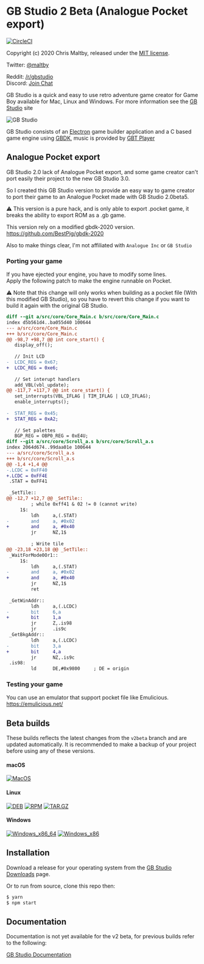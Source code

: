 # GB Studio 2 Beta (Analogue Pocket export)


[![CircleCI](https://circleci.com/gh/chrismaltby/gb-studio/tree/develop.svg?style=shield)](https://circleci.com/gh/chrismaltby/gb-studio/tree/develop)

Copyright (c) 2020 Chris Maltby, released under the [MIT license](https://opensource.org/licenses/MIT).

Twitter: [@maltby](https://www.twitter.com/maltby) 

Reddit: [/r/gbstudio](https://www.reddit.com/r/gbstudio)  
Discord: [Join Chat](https://discord.gg/bxerKnc)


GB Studio is a quick and easy to use retro adventure game creator for Game Boy available for Mac, Linux and Windows.
For more information see the [GB Studio](https://www.gbstudio.dev) site

![GB Studio](gbstudio.gif)

GB Studio consists of an [Electron](https://electronjs.org/) game builder application and a C based game engine using [GBDK](http://gbdk.sourceforge.net/), music is provided by [GBT Player](https://github.com/AntonioND/gbt-player)


## Analogue Pocket export

GB Studio 2.0 lack of Analogue Pocket export, and some game creator can't port easily their project to the new GB Studio 3.0.

So I created this GB Studio version to provide an easy way to game creator to port their game to an Analogue Pocket made with GB Studio 2.0beta5.

⚠️ This version is a pure hack, and is only able to export .pocket game, it breaks the ability to export ROM as a .gb game.

This version rely on a modified gbdk-2020 version. \
https://github.com/BestPig/gbdk-2020

Also to make things clear, I'm not affiliated with `Analogue Inc` or `GB Studio`

### Porting your game

If you have ejected your engine, you have to modify some lines. \
Apply the following patch to make the engine runnable on Pocket.

⚠️ Note that this change will only works when building as a pocket file (With this modified GB Studio), so you have to revert this change if you want to build it again with the original GB Studio.

```diff
diff --git a/src/core/Core_Main.c b/src/core/Core_Main.c
index d5b561d4..ba055d40 100644
--- a/src/core/Core_Main.c
+++ b/src/core/Core_Main.c
@@ -98,7 +98,7 @@ int core_start() {
   display_off();
 
   // Init LCD
-  LCDC_REG = 0x67;
+  LCDC_REG = 0xe6;
 
   // Set interupt handlers
   add_VBL(vbl_update);
@@ -117,7 +117,7 @@ int core_start() {
   set_interrupts(VBL_IFLAG | TIM_IFLAG | LCD_IFLAG);
   enable_interrupts();
 
-  STAT_REG = 0x45;
+  STAT_REG = 0xA2;
 
   // Set palettes
   BGP_REG = OBP0_REG = 0xE4U;
diff --git a/src/core/Scroll_a.s b/src/core/Scroll_a.s
index 2064d674..99daa01e 100644
--- a/src/core/Scroll_a.s
+++ b/src/core/Scroll_a.s
@@ -1,4 +1,4 @@
-.LCDC = 0xFF40
+.LCDC = 0xFF4E
 .STAT = 0xFF41
 
 _SetTile::
@@ -12,7 +12,7 @@ _SetTile::
         ; while 0xff41 & 02 != 0 (cannot write)
     1$:
         ldh     a,(.STAT)
-        and     a, #0x02
+        and     a, #0x40
         jr      NZ,1$
 
         ; Write tile
@@ -23,18 +23,18 @@ _SetTile::
 _WaitForMode0Or1::
     1$:
         ldh     a,(.STAT)
-        and     a, #0x02
+        and     a, #0x40
         jr      NZ,1$
         ret
 
 _GetWinAddr::
         ldh     a,(.LCDC)
-        bit     6,a
+        bit     1,a
         jr      Z,.is98
         jr      .is9c
 _GetBkgAddr::
         ldh     a,(.LCDC)
-        bit     3,a
+        bit     4,a
         jr      NZ,.is9c
 .is98:
         ld      DE,#0x9800     ; DE = origin
```

### Testing your game

You can use an emulator that support pocket file like Emulicious. \
https://emulicious.net/

## Beta builds

These builds reflects the latest changes from the `v2beta` branch and are updated automatically. It is recommended to make a backup of your project before using any of these versions.

#### macOS

[![MacOS](https://img.shields.io/static/v1.svg?label=&message=64%20bit&color=blue&logo=apple&style=for-the-badge&logoColor=white)](https://github.com/BestPig/gb-studio/releases/download/v2.0.0-beta5.1-analogue/gb-studio-analogue-v2beta5.1-darwin_x86_64.zip)

#### Linux

[![DEB](https://img.shields.io/static/v1.svg?label=&message=deb&color=blue&logo=Ubuntu&style=for-the-badge&logoColor=white)](https://github.com/BestPig/gb-studio/releases/download/v2.0.0-beta5.1-analogue/gb-studio-analogue_2.0.0-beta5.1_amd64.deb)
[![RPM](https://img.shields.io/static/v1.svg?label=&message=RPM&color=blue&logo=linux&style=for-the-badge&logoColor=white)](https://github.com/BestPig/gb-studio/releases/download/v2.0.0-beta5.1-analogue/gb-studio-analogue-2.0.0.beta5.1.x86_64.rpm)
[![TAR.GZ](https://img.shields.io/static/v1.svg?label=&message=tar.gz&color=blue&logo=Ubuntu&style=for-the-badge&logoColor=white)](https://github.com/BestPig/gb-studio/releases/download/v2.0.0-beta5.1-analogue/gb-studio-analogue-2.0.0.beta5.1.x86_64.tar.gz)
#### Windows

[![Windows_x86_64](https://img.shields.io/static/v1.svg?label=&message=64%20bit&color=blue&logo=windows&style=for-the-badge&logoColor=white)](https://github.com/BestPig/gb-studio/releases/download/v2.0.0-beta5.1-analogue/gb-studio-analogue-v2beta5.1-windows_x86_64.zip)
[![Windows_x86](https://img.shields.io/static/v1.svg?label=&message=32%20bit&color=blue&logo=windows&style=for-the-badge&logoColor=white)](https://github.com/BestPig/gb-studio/releases/download/v2.0.0-beta5.1-analogue/gb-studio-analogue-v2beta5.1-windows_x86.zip)

## Installation

Download a release for your operating system from the [GB Studio Downloads](https://github.com/BestPig/gb-studio/releases) page.

Or to run from source, clone this repo then:

```bash
$ yarn
$ npm start
```

## Documentation

Documentation is not yet available for the v2 beta, for previous builds refer to the following:

[GB Studio Documentation](https://www.gbstudio.dev/docs)

